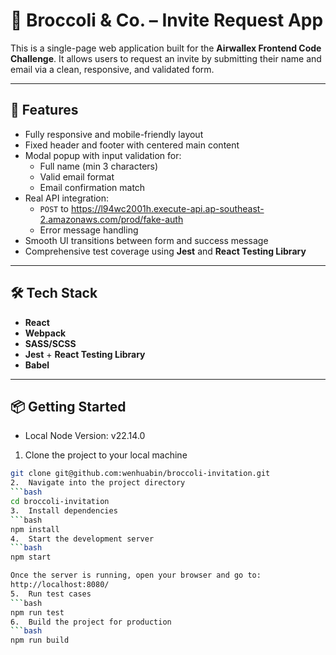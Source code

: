 # 🌱 Broccoli & Co. – Invite Request App

This is a single-page web application built for the **Airwallex Frontend Code Challenge**. It allows users to request an invite by submitting their name and email via a clean, responsive, and validated form.

---

## 🚀 Features

- Fully responsive and mobile-friendly layout
- Fixed header and footer with centered main content
- Modal popup with input validation for:
  - Full name (min 3 characters)
  - Valid email format
  - Email confirmation match
- Real API integration:
  - `POST` to https://l94wc2001h.execute-api.ap-southeast-2.amazonaws.com/prod/fake-auth
  - Error message handling
- Smooth UI transitions between form and success message
- Comprehensive test coverage using **Jest** and **React Testing Library**

---

## 🛠️ Tech Stack

- **React**
- **Webpack**
- **SASS/SCSS**
- **Jest** + **React Testing Library**
- **Babel**

---

## 📦 Getting Started

- Local Node Version: v22.14.0
1.	Clone the project to your local machine
```bash
git clone git@github.com:wenhuabin/broccoli-invitation.git
2.	Navigate into the project directory
```bash
cd broccoli-invitation
3.	Install dependencies
```bash
npm install
4.	Start the development server
```bash
npm start

Once the server is running, open your browser and go to:
http://localhost:8080/
5.	Run test cases
```bash
npm run test
6.	Build the project for production
```bash
npm run build

